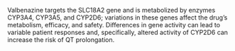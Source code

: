 Valbenazine targets the SLC18A2 gene and is metabolized by enzymes CYP3A4, CYP3A5, and CYP2D6; variations in these genes affect the drug’s metabolism, efficacy, and safety. Differences in gene activity can lead to variable patient responses and, specifically, altered activity of CYP2D6 can increase the risk of QT prolongation.